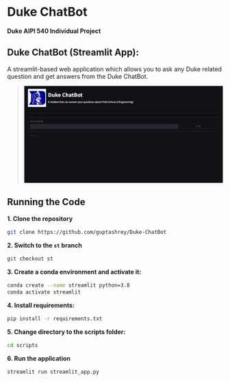 # Duke ChatBot
**Duke AIPI 540 Individual Project**

## Duke ChatBot (Streamlit App):
A streamlit-based web application which allows you to ask any Duke related question and get answers from the Duke ChatBot.
>![screenshot.png](assets/screenshot.png)

## Running the Code

**1. Clone the repository**
```bash
git clone https://github.com/guptashrey/Duke-ChatBot
```

**2. Switch to the `st` branch**
```bash
git checkout st
```

**3. Create a conda environment and activate it:** 
```bash
conda create --name streamlit python=3.8
conda activate streamlit
```

**4. Install requirements:** 
```bash
pip install -r requirements.txt
```

**5. Change directory to the scripts folder:** 
```bash
cd scripts
```

**6. Run the application**
```bash
streamlit run streamlit_app.py
```